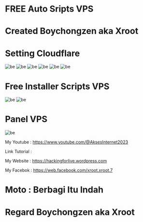 # FREE Auto Sripts VPS

# Created Boychongzen aka Xroot

# Setting Cloudflare
![be](https://raw.githubusercontent.com/boychongzen18/Auto_Sripts_VPS/main/Screenshot_1.jpg)
![be](https://raw.githubusercontent.com/boychongzen18/Auto_Sripts_VPS/main/Screenshot_2.jpg)
![be](https://raw.githubusercontent.com/boychongzen18/Auto_Sripts_VPS/main/Screenshot_3.jpg)
![be](https://raw.githubusercontent.com/boychongzen18/Auto_Sripts_VPS/main/Screenshot_4.jpg)
![be](https://raw.githubusercontent.com/boychongzen18/Auto_Sripts_VPS/main/Screenshot_5.jpg)
![be](https://raw.githubusercontent.com/boychongzen18/Auto_Sripts_VPS/main/Screenshot_6.jpg)
# Free Installer Scripts VPS
![be](https://raw.githubusercontent.com/boychongzen18/Auto_Sripts_VPS/main/vps1.jpg)
![be](https://raw.githubusercontent.com/boychongzen18/Auto_Sripts_VPS/main/jkt.jpg)
# Panel VPS
![be](https://raw.githubusercontent.com/boychongzen18/Auto_Sripts_VPS/main/panel.jpg)


My Youtube    : https://www.youtube.com/@AksesInternet2023

Link Tutorial : 

My Website    : https://hackingforlive.wordpress.com

My Facebok    : https://web.facebook.com/xroot.xroot.7

# Moto : Berbagi Itu Indah

# Regard Boychongzen aka Xroot
